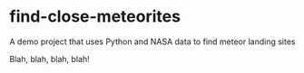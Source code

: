 # find-close-meteorites

A demo project that uses Python and NASA data to find meteor landing sites

Blah, blah, blah, blah!
